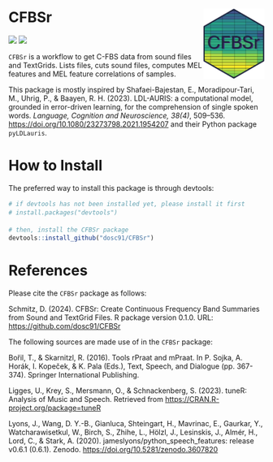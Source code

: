 # CFBSr <img src='https://github.com/dosc91/CFBSr/blob/main/CFBSr_logo.png' align="right" height="138" />

<!-- badges: start -->
![](https://img.shields.io/badge/version-0.1.0-FFA70B.svg)
![](https://img.shields.io/github/last-commit/dosc91/CFBSr)
<!-- badges: end -->

`CFBSr` is a workflow to get C-FBS data from sound files and TextGrids. Lists files, cuts sound files, computes MEL features and MEL feature correlations of samples. 

This package is mostly inspired by Shafaei-Bajestan, E., Moradipour-Tari, M., Uhrig, P., & Baayen, R. H. (2023). LDL-AURIS: a computational model, grounded in error-driven learning, for the comprehension of single spoken words. *Language, Cognition and Neuroscience, 38(4)*, 509–536. https://doi.org/10.1080/23273798.2021.1954207 and their Python package `pyLDLauris`.


# How to Install

The preferred way to install this package is through devtools:

```r
# if devtools has not been installed yet, please install it first
# install.packages("devtools")

# then, install the CFBSr package
devtools::install_github("dosc91/CFBSr")
```


# References

Please cite the `CFBSr` package as follows:

Schmitz, D. (2024). CFBSr: Create Continuous Frequency Band Summaries from Sound and TextGrid Files. R package version 0.1.0. URL: https://github.com/dosc91/CFBSr


The following sources are made use of in the `CFBSr` package:

Bořil, T., & Skarnitzl, R. (2016). Tools rPraat and mPraat. In P. Sojka, A. Horák, I. Kopeček, & K. Pala (Eds.), Text, Speech, and Dialogue (pp. 367-374). Springer International Publishing.

Ligges, U., Krey, S., Mersmann, O., & Schnackenberg, S. (2023). tuneR: Analysis of Music and Speech. Retrieved from https://CRAN.R-project.org/package=tuneR

Lyons, J., Wang, D. Y.-B., Gianluca, Shteingart, H., Mavrinac, E., Gaurkar, Y., Watcharawisetkul, W., Birch, S., Zhihe, L., Hölzl, J., Lesinskis, J., Almér, H., Lord, C., & Stark, A. (2020). jameslyons/python_speech_features: release v0.6.1 (0.6.1). Zenodo. https://doi.org/10.5281/zenodo.3607820
